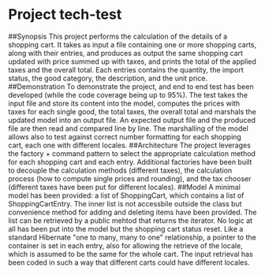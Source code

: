 # Project tech-test
##Synopsis
This project performs the calculation of the details of a shopping cart. It takes as input a file containing one or more shopping carts, along with their entries, and produces as output the same shopping cart updated with price summed up with taxes, and prints the total of the applied taxes and the overall total.
Each entries contains the quantity, the import status, the good category, the description, and the unit price.
##Demonstration
To demonstrate the project, and end to end test has been developed (while the code coverage being up to 95%). The test takes the input file and store its content into the model, computes the prices with taxes for each single good, the total taxes, the overall total and marshals the updated model into an output file. An expected output file and the produced file are then read and compared line by line. The marshalling of the model allows also to test against correct number formatting for each shopping cart, each one with different locales.
##Architecture
The project leverages the factory + command pattern to select the appropriate calculation method for each shopping cart and each entry. Additional factories have been built to decouple the calculation methods (different taxes), the calculation process (how to compute single prices and rounding), and the tax chooser (different taxes have been put for different locales). 
##Model
A minimal model has been provided: a list of ShoppingCart, which contains a list of ShoppingCartEntry. The inner list is not accessbile outside the class but convenience method for adding and deleting items have been provided. The list can be retrieved by a public mehtod that returns the iterator. No logic at all has been put into the model but the shopping cart status reset. Like a standard Hibernate "one to many, many to one" relationship, a pointer to the container is set in each entry, also for allowing the retrieve of the locale, which is assumed to be the same for the whole cart. The input retrieval has been coded in such a way that different carts could have different locales.
